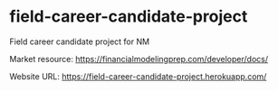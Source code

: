 # field-career-candidate-project

Field career candidate project for NM

Market resource: https://financialmodelingprep.com/developer/docs/

Website URL: https://field-career-candidate-project.herokuapp.com/
